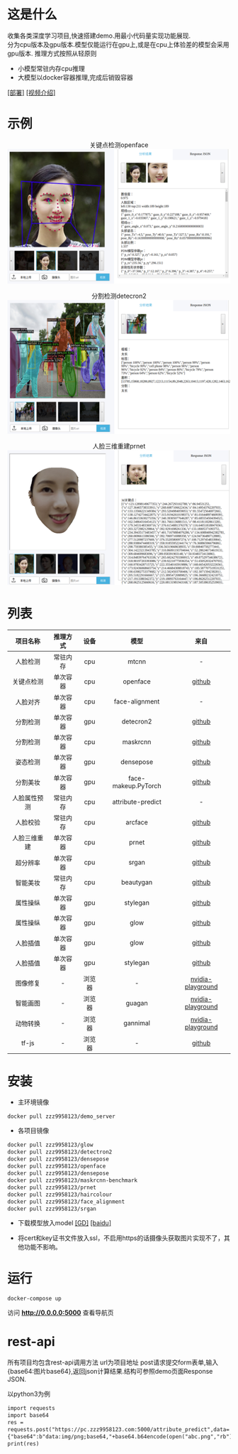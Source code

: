 # 这是什么
收集各类深度学习项目,快速搭建demo.用最小代码量实现功能展现.  
分为cpu版本及gpu版本.模型仅能运行在gpu上,或是在cpu上体验差的模型会采用gpu版本.
推理方式按照从轻原则
* 小模型常驻内存cpu推理
* 大模型以docker容器推理,完成后销毁容器

[[部署]](https://pc.zzz9958123.com:500) [[视频介绍]](https://youtu.be/qS3-gk3_UBI)

# 示例
<p align="center">关键点检测openface <br> <img src="./static/static_img/openfacesample.png" ></p>
<p align="center">分割检测detecron2 <br> <img src="./static/static_img/detectron2sample.png"></p>
<p align="center">人脸三维重建prnet <br> <img src="./static/static_img/prnetsample.png" ></p>

# 列表
| 项目名称 | 推理方式 | 设备 | 模型 | 来自
| :-: | :-: | :-: | :-: | :-:
| 人脸检测 | 常驻内存 | cpu | mtcnn | -
| 关键点检测 | 单次容器 | cpu | openface | [github](https://github.com/TadasBaltrusaitis/OpenFace)
| 人脸对齐 | 单次容器 | cpu | face-alignment | -
| 分割检测 | 单次容器 | gpu | detecron2 | [github](https://github.com/facebookresearch/detectron2)
| 分割检测 | 单次容器 | cpu | maskrcnn | [github](https://github.com/facebookresearch/maskrcnn-benchmark)
| 姿态检测 | 单次容器 | gpu | densepose | [github](https://github.com/facebookresearch/DensePose)
| 分割美妆 | 单次容器 | gpu | face-makeup.PyTorch | [github](https://github.com/zllrunning/face-makeup.PyTorch)
| 人脸属性预测 | 常驻内存 | cpu | attribute-predict | -
| 人脸校验 | 常驻内存 | cpu | arcface | [github](https://github.com/deepinsight/insightface)
| 人脸三维重建 | 单次容器 | cpu | prnet | [github](https://github.com/YadiraF/PRNet)
| 超分辨率 | 单次容器 | cpu | srgan | [github](https://github.com/brade31919/SRGAN-tensorflow)
| 智能美妆 | 常驻内存 | cpu | beautygan | [github](https://github.com/Honlan/BeautyGAN)
| 属性操纵 | 单次容器 | gpu | stylegan | [github](https://github.com/NVlabs/stylegan)
| 属性操纵 | 单次容器 | gpu | glow | [github](https://github.com/openai/glow)
| 人脸插值 | 单次容器 | gpu | glow | [github](https://github.com/openai/glow)
| 人脸插值 | 单次容器 | gpu | stylegan | [github](https://github.com/NVlabs/stylegan)
| 图像修复 | - | 浏览器 | - | [nvidia-playground](https://www.nvidia.com/en-us/research/ai-playground/)
| 智能画图 | - | 浏览器 | guagan | [nvidia-playground](https://www.nvidia.com/en-us/research/ai-playground/)
| 动物转换 | - | 浏览器 | gannimal | [nvidia-playground](https://www.nvidia.com/en-us/research/ai-playground/)
| tf-js | - | 浏览器 | - | [github](https://github.com/justadudewhohacks/face-api.js)



# 安装
* 主环境镜像
```
docker pull zzz9958123/demo_server
```
* 各项目镜像
```
docker pull zzz9958123/glow
docker pull zzz9958123/detectron2
docker pull zzz9958123/densepose
docker pull zzz9958123/openface
docker pull zzz9958123/densepose
docker pull zzz9958123/maskrcnn-benchmark
docker pull zzz9958123/prnet
docker pull zzz9958123/haircolour
docker pull zzz9958123/face_alignment
docker pull zzz9958123/srgan
```
* 下载模型放入model [[GD]](https://drive.google.com/drive/folders/1YV2B_WE5CtpFzokCTtM1rTFxB3ebRuY-?usp=sharing) [[baidu]](https://pan.baidu.com/s/1XAOyBFsvwKMAwt4sSEQ0TQ)

* 将cert和key证书文件放入ssl，不启用https的话摄像头获取图片实现不了，其他功能不影响。

# 运行
```
docker-compose up
```
访问 **http://0.0.0.0:5000** 查看导航页


# rest-api
所有项目均包含rest-api调用方法
url为项目地址
post请求提交form表单,输入{base64:图片base64},返回json计算结果.结构可参照demo页面Response JSON.

以python3为例
```
import requests
import base64
res = requests.post("https://pc.zzz9958123.com:5000/attribute_predict",data={"base64":b"data:img/png;base64,"+base64.b64encode(open("abc.png","rb").read())}).content
print(res)
```

